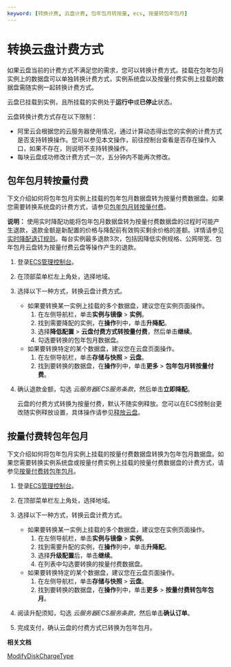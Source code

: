 ```yaml
---
keyword: [转换计费, 云盘计费, 包年包月转按量, ecs, 按量转包年包月]
---
```


# 转换云盘计费方式

如果云盘当前的计费方式不满足您的需求，您可以转换计费方式。挂载在包年包月实例上的数据盘可以单独转换计费方式，实例系统盘以及按量付费实例上挂载的数据盘需随实例一起转换计费方式。

云盘已挂载到实例，且所挂载的实例处于**运行中**或**已停止**状态。

云盘转换计费方式存在以下限制：

-   阿里云会根据您的云服务器使用情况，通过计算动态得出您的实例的计费方式是否支持转换操作。您可以参见本文操作，前往控制台查看是否存在操作入口，如果不存在，则说明不支持转换操作。
-   每块云盘成功修改计费方式一次，五分钟内不能再次修改。

## 包年包月转按量付费

下文介绍如何将包年包月实例上挂载的包年包月数据盘转为按量付费数据盘。如果您需要转换系统盘的计费方式，请参见[包年包月转按量付费](/cn.zh-CN/产品计费/转换计费方式/包年包月转按量付费.md)。

**说明：** 使用实时降配功能将包年包月数据盘转为按量付费数据盘的过程时可能产生退款，退款金额是新配置的价格与降配前有效购买剩余价格的差额。详情请参见[实时降配退订规则](https://help.aliyun.com/document_detail/201955.html)。每台实例最多退款3次，包括因降低实例规格、公网带宽、包年包月云盘转为按量付费云盘等操作产生的退款。

1.  登录[ECS管理控制台](https://ecs.console.aliyun.com)。

2.  在顶部菜单栏左上角处，选择地域。

3.  选择以下一种方式，转换云盘计费方式。

    -   如果要转换某一实例上挂载的多个数据盘，建议您在实例页面操作。
        1.  在左侧导航栏，单击**实例与镜像** \> **实例**。
        2.  找到需要降配的实例，在**操作**列中，单击**升降配**。
        3.  选择**降低配置** \> **云盘付费方式转按量付费**，然后单击**继续**。
        4.  勾选要转换的包年包月数据盘。
    -   如果要转换特定的某个数据盘，建议您在云盘页面操作。
        1.  在左侧导航栏，单击**存储与快照** \> **云盘**。
        2.  找到要转换的数据盘，在**操作**列中，单击**更多** \> **包年包月转按量付费**。
4.  确认退款金额，勾选 *云服务器ECS服务条款*，然后单击**立即降配**。

    云盘的付费方式转换为按量付费，默认不随实例释放。您可以在ECS控制台更改随实例释放设置，具体操作请参见[释放云盘](/cn.zh-CN/块存储/云盘基础操作/释放云盘.md)。


## 按量付费转包年包月

下文介绍如何将包年包月实例上挂载的按量付费数据盘转换为包年包月数据盘。如果您需要转换实例系统盘或按量付费实例上挂载的按量付费数据盘的计费方式，请参见[按量付费转包年包月](/cn.zh-CN/产品计费/转换计费方式/按量付费转包年包月.md)。

1.  登录[ECS管理控制台](https://ecs.console.aliyun.com)。

2.  在顶部菜单栏左上角处，选择地域。

3.  选择以下一种方式，转换云盘计费方式。

    -   如果要转换某一实例上挂载的多个数据盘，建议您在实例页面操作。
        1.  在左侧导航栏，单击**实例与镜像** \> **实例**。
        2.  找到需要升配的实例，在**操作**列中，单击**升降配**。
        3.  选择**升级配置**后，单击**继续**。
        4.  在列表中勾选要转换的按量付费数据盘。
    -   如果要转换特定的某个数据盘，建议您在云盘页面操作。
        1.  在左侧导航栏，单击**存储与快照** \> **云盘**。
        2.  找到要转换的数据盘，在**操作**列中，单击**更多** \> **按量付费转包年包月**。
4.  阅读升配须知，勾选 *云服务器ECS服务条款*，然后单击**确认订单**。

5.  完成支付，确认云盘的付费方式已转换为包年包月。


**相关文档**  


[ModifyDiskChargeType](/cn.zh-CN/API参考/块存储/ModifyDiskChargeType.md)

